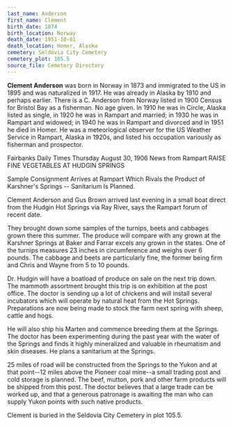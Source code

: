 ```yaml
---
last_name: Anderson
first_name: Clement
birth_date: 1874
birth_location: Norway
death_date: 1951-10-01
death_location: Homer, Alaska
cemetery: Seldovia City Cemetery
cemetery_plot: 105.5
source_file: Cemetery Directory
---
```

**Clement   Anderson** was born in Norway in 1873 and immigrated to the US in 1895 and was naturalized in 1917.  He was already in Alaska by 1910 and perhaps earlier. There is a C. Anderson from Norway listed in 1900 Census for Bristol Bay as a fisherman. No age given. In 1910 he was in Circle, Alaska listed as single, in 1920 he was in Rampart and married; in 1930 he was in Rampart and widowed; in 1940 he was in Rampart and divorced and in 1951 he died in Homer.  He was a meteorlogical observer for the US Weather Service in Rampart, Alaska in 1920s, and listed his occupation variously as fisherman and prospector.  

Fairbanks Daily Times Thursday August 30, 1906 News from Rampart
RAISE FINE VEGETABLES AT HUDGIN SPRINGS

Sample Consignment Arrives at Rampart Which Rivals the Product of Karshner's Springs -- Sanitarium Is Planned.

Clement Anderson and Gus Brown arrived last evening in a small boat direct from the Hudgin Hot Springs via Ray River, says the Rampart forum of recent date.

They brought down some samples of the turnips, beets and cabbages grown there this summer. The produce will compare with any grown at the Karshner Springs at Baker and Farrar excels any grown in the states. One of the turnips measures 23 inches in circumference and weighs over 6 pounds. The cabbage and beets are particularly fine, the former being firm and Chris and Wayne from 5 to 10 pounds.

Dr. Hudgin will have a boatload of produce on sale on the next trip down. The mammoth assortment brought this trip is on exhibition at the post office. The doctor is sending up a lot of chickens and will install several incubators which will operate by natural heat from the Hot Springs. Preparations are now being made to stock the farm next spring with sheep, cattle and hogs.

He will also ship his Marten and commence breeding them at the Springs. The doctor has been experimenting during the past year with the water of the Springs and finds it highly mineralized and valuable in rheumatism and skin diseases. He plans a sanitarium at the Springs.

25 miles of road will be constructed from the Springs to the Yukon and at that point--12 miles above the Pioneer coal mine--a small trading post and cold storage is planned. The beef, mutton, pork and other farm products will be shipped from this post. The doctor believes that a large trade can be worked up, and that a generous patronage is awaiting the man who can supply Yukon points with such native products.

 Clement is buried in the Seldovia City Cemetery in plot 105.5.  

